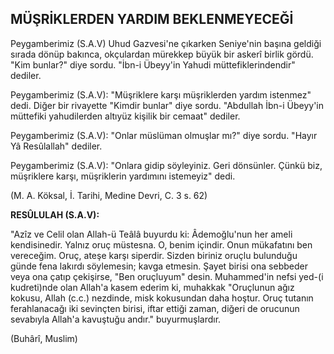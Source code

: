 ## MÜŞRİKLERDEN YARDIM BEKLENMEYECEĞİ

Peygamberimiz (S.A.V) Uhud Gazvesi'ne çıkarken Seniye'nin başına geldiği sırada dönüp bakınca, okçular­dan mürekkep büyük bir askerî birlik gördü. "Kim bunlar?" diye sordu. "İbn-i Übeyy'in Yahudi müttefiklerindendir" dediler.

Peygamberimiz (S.A.V): "Müşriklere karşı müşrikler­den yardım istenmez" dedi. Diğer bir rivayette "Kimdir bunlar" diye sordu. "Abdullah İbn-i Übeyy'in müttefiki yahudilerden altıyüz kişilik bir cemaat" de­diler.

Peygamberimiz (S.A.V): "Onlar müslüman olmuşlar mı?" diye sordu. "Hayır Yâ Resûlallah" dediler.

Peygamberimiz (S.A.V): "Onlara gidip söyleyiniz. Geri dönsünler. Çünkü biz, müşriklere karşı, müşrik­lerin yardımını istemeyiz" dedi.

(M. A. Köksal, İ. Tarihi, Medine Devri, C. 3 s. 62)

**RESÛLULAH (S.A.V):**

"Azîz ve Celil olan Allah-ü Teâlâ buyurdu ki: Âdemoğlu'nun her ameli kendisinedir. Yalnız oruç müstesna. O, benim içindir. Onun mükafatını ben ve­receğim. Oruç, ateşe karşı siperdir. Sizden biriniz oruçlu bulunduğu günde fena lakırdı söylemesin; kavga etmesin. Şayet birisi ona sebbeder veya ona ça­tıp çekişirse, "Ben oruçluyum" desin. Muhammed'in nefsi yed-(i kudreti)nde olan Allah'a kasem ederim ki, muhakkak "Oruçlunun ağız kokusu, Allah (c.c.) nezdinde, misk kokusundan daha hoştur. Oruç tuta­nın ferahlanacağı iki sevinçten birisi, iftar ettiği za­man, diğeri de orucunun sevabıyla Allah'a kavuştuğu andır." buyurmuşlardır.

(Buhârî, Muslim)
